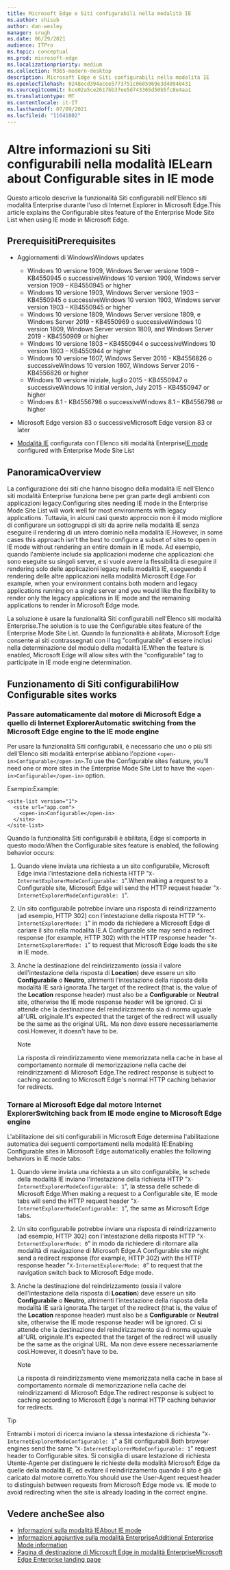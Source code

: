 ```yaml
---
title: Microsoft Edge e Siti configurabili nella modalità IE
ms.author: shisub
author: dan-wesley
manager: srugh
ms.date: 06/29/2021
audience: ITPro
ms.topic: conceptual
ms.prod: microsoft-edge
ms.localizationpriority: medium
ms.collection: M365-modern-desktop
description: Microsoft Edge e Siti configurabili nella modalità IE
ms.openlocfilehash: 0248ecd394acee5773751c0685969e3d40940431
ms.sourcegitcommit: bce02a5ce2617bb37ee5d743365d50b5fc8e4aa1
ms.translationtype: MT
ms.contentlocale: it-IT
ms.lasthandoff: 07/09/2021
ms.locfileid: "11641802"
---
```

# <a name="learn-about-configurable-sites-in-ie-mode"></a><span data-ttu-id="34ad4-103">Altre informazioni su Siti configurabili nella modalità IE</span><span class="sxs-lookup"><span data-stu-id="34ad4-103">Learn about Configurable sites in IE mode</span></span>

<span data-ttu-id="34ad4-104">Questo articolo descrive la funzionalità Siti configurabili nell'Elenco siti modalità Enterprise durante l'uso di Internet Explorer in Microsoft Edge.</span><span class="sxs-lookup"><span data-stu-id="34ad4-104">This article explains the Configurable sites feature of the Enterprise Mode Site List when using IE mode in Microsoft Edge.</span></span>

## <a name="prerequisites"></a><span data-ttu-id="34ad4-105">Prerequisiti</span><span class="sxs-lookup"><span data-stu-id="34ad4-105">Prerequisites</span></span>

- <span data-ttu-id="34ad4-106">Aggiornamenti di Windows</span><span class="sxs-lookup"><span data-stu-id="34ad4-106">Windows updates</span></span>

  - <span data-ttu-id="34ad4-107">Windows 10 versione 1909, Windows Server versione 1909 – KB4550945  o successive</span><span class="sxs-lookup"><span data-stu-id="34ad4-107">Windows 10 version 1909, Windows server version 1909 – KB4550945  or higher</span></span>
  - <span data-ttu-id="34ad4-108">Windows 10 versione 1903, Windows Server versione 1903 – KB4550945  o successive</span><span class="sxs-lookup"><span data-stu-id="34ad4-108">Windows 10 version 1903, Windows server version 1903 – KB4550945  or higher</span></span>
  - <span data-ttu-id="34ad4-109">Windows 10 versione 1809, Windows Server versione 1809, e Windows Server 2019 - KB4550969 o successive</span><span class="sxs-lookup"><span data-stu-id="34ad4-109">Windows 10 version 1809, Windows Server version 1809, and Windows Server 2019 - KB4550969 or higher</span></span>
  - <span data-ttu-id="34ad4-110">Windows 10 versione 1803 – KB4550944 o successive</span><span class="sxs-lookup"><span data-stu-id="34ad4-110">Windows 10 version 1803 – KB4550944 or higher</span></span>
  - <span data-ttu-id="34ad4-111">Windows 10 versione 1607, Windows Server 2016 - KB4556826 o successive</span><span class="sxs-lookup"><span data-stu-id="34ad4-111">Windows 10 version 1607, Windows Server 2016 - KB4556826 or higher</span></span>
  - <span data-ttu-id="34ad4-112">Windows 10 versione iniziale, luglio 2015 - KB4550947 o successive</span><span class="sxs-lookup"><span data-stu-id="34ad4-112">Windows 10 initial version, July 2015 - KB4550947 or higher</span></span>
  - <span data-ttu-id="34ad4-113">Windows 8.1 - KB4556798 o successive</span><span class="sxs-lookup"><span data-stu-id="34ad4-113">Windows 8.1 – KB4556798 or higher</span></span>

- <span data-ttu-id="34ad4-114">Microsoft Edge version 83 o successive</span><span class="sxs-lookup"><span data-stu-id="34ad4-114">Microsoft Edge version 83 or later</span></span>
- <span data-ttu-id="34ad4-115">[Modalità IE](./edge-ie-mode.md) configurata con l'Elenco siti modalità Enterprise</span><span class="sxs-lookup"><span data-stu-id="34ad4-115">[IE mode](./edge-ie-mode.md) configured with Enterprise Mode Site List</span></span>

## <a name="overview"></a><span data-ttu-id="34ad4-116">Panoramica</span><span class="sxs-lookup"><span data-stu-id="34ad4-116">Overview</span></span>

<span data-ttu-id="34ad4-117">La configurazione dei siti che hanno bisogno della modalità IE nell'Elenco siti modalità Enterprise funziona bene per gran parte degli ambienti con applicazioni legacy.</span><span class="sxs-lookup"><span data-stu-id="34ad4-117">Configuring sites needing IE mode in the Enterprise Mode Site List will work well for most environments with legacy applications.</span></span> <span data-ttu-id="34ad4-118">Tuttavia, in alcuni casi questo approccio non è il modo migliore di configurare un sottogruppi di siti da aprire nella modalità IE senza eseguire il rendering di un intero dominio nella modalità IE.</span><span class="sxs-lookup"><span data-stu-id="34ad4-118">However, in some cases this approach isn't the best to configure a subset of sites to open in IE mode without rendering an entire domain in IE mode.</span></span> <span data-ttu-id="34ad4-119">Ad esempio, quando l'ambiente include sia applicazioni moderne che applicazioni che sono eseguite su singoli server, e si vuole avere la flessibilità di eseguire il rendering solo delle applicazioni legacy nella modalità IE, eseguendo il rendering delle altre applicazioni nella modalità Microsoft Edge.</span><span class="sxs-lookup"><span data-stu-id="34ad4-119">For example, when your environment contains both modern and legacy applications running on a single server and you would like the flexibility to render only the legacy applications in IE mode and the remaining applications to render in Microsoft Edge mode.</span></span>

<span data-ttu-id="34ad4-120">La soluzione è usare la funzionalità Siti configurabili nell'Elenco siti modalità Enterprise.</span><span class="sxs-lookup"><span data-stu-id="34ad4-120">The solution is to use the Configurable sites feature of the Enterprise Mode Site List.</span></span> <span data-ttu-id="34ad4-121">Quando la funzionalità è abilitata, Microsoft Edge consente ai siti contrassegnati con il tag "configurabile" di essere inclusi nella determinazione del modulo della modalità IE.</span><span class="sxs-lookup"><span data-stu-id="34ad4-121">When the feature is enabled, Microsoft Edge will allow sites with the "configurable" tag to participate in IE mode engine determination.</span></span>

## <a name="how-configurable-sites-works"></a><span data-ttu-id="34ad4-122">Funzionamento di Siti configurabili</span><span class="sxs-lookup"><span data-stu-id="34ad4-122">How Configurable sites works</span></span>

### <a name="automatic-switching-from-the-microsoft-edge-engine-to-the-ie-mode-engine"></a><span data-ttu-id="34ad4-123">Passare automaticamente dal motore di Microsoft Edge a quello di Internet Explorer</span><span class="sxs-lookup"><span data-stu-id="34ad4-123">Automatic switching from the Microsoft Edge engine to the IE mode engine</span></span>

<span data-ttu-id="34ad4-124">Per usare la funzionalità Siti configurabili, è necessario che uno o più siti dell'Elenco siti modalità enterprise abbiano l'opzione `<open-in>Configurable</open-in>`.</span><span class="sxs-lookup"><span data-stu-id="34ad4-124">To use the Configurable sites feature, you'll need one or more sites in the Enterprise Mode Site List to have the `<open-in>Configurable</open-in>` option.</span></span>

<span data-ttu-id="34ad4-125">Esempio:</span><span class="sxs-lookup"><span data-stu-id="34ad4-125">Example:</span></span>

```
<site-list version="1">
  <site url="app.com">
    <open-in>Configurable</open-in>
  </site>
</site-list>
```

<span data-ttu-id="34ad4-126">Quando la funzionalità Siti configurabili è abilitata, Edge si comporta in questo modo:</span><span class="sxs-lookup"><span data-stu-id="34ad4-126">When the Configurable sites feature is enabled, the following behavior occurs:</span></span>

1. <span data-ttu-id="34ad4-127">Quando viene inviata una richiesta a un sito configurabile, Microsoft Edge invia l'intestazione della richiesta HTTP "`X-InternetExplorerModeConfigurable: 1`".</span><span class="sxs-lookup"><span data-stu-id="34ad4-127">When making a request to a Configurable site, Microsoft Edge will send the HTTP request header "`X-InternetExplorerModeConfigurable: 1`".</span></span>
2. <span data-ttu-id="34ad4-128">Un sito configurabile potrebbe inviare una risposta di reindirizzamento (ad esempio, HTTP 302) con l'intestazione della risposta HTTP "`X-InternetExplorerMode: 1`" in modo da richiedere a Microsoft Edge di cariare il sito nella modalità IE.</span><span class="sxs-lookup"><span data-stu-id="34ad4-128">A Configurable site may send a redirect response (for example, HTTP 302) with the HTTP response header "`X-InternetExplorerMode: 1`" to request that Microsoft Edge loads the site in IE mode.</span></span>
3. <span data-ttu-id="34ad4-129">Anche la destinazione del reindirizzamento (ossia il valore dell'intestazione della risposta di **Location**) deve essere un sito **Configurabile** o **Neutro**, altrimenti l'intestazione della risposta della modalità IE sarà ignorata.</span><span class="sxs-lookup"><span data-stu-id="34ad4-129">The target of the redirect (that is, the value of the **Location** response header) must also be a **Configurable** or **Neutral** site, otherwise the IE mode response header will be ignored.</span></span> <span data-ttu-id="34ad4-130">Ci si attende che la destinazione del reindirizzamento sia di norma uguale all'URL originale.</span><span class="sxs-lookup"><span data-stu-id="34ad4-130">It's expected that the target of the redirect will usually be the same as the original URL.</span></span> <span data-ttu-id="34ad4-131">Ma non deve essere necessariamente così.</span><span class="sxs-lookup"><span data-stu-id="34ad4-131">However, it doesn't have to be.</span></span>

   > [!NOTE]
   > <span data-ttu-id="34ad4-132">La risposta di reindirizzamento viene memorizzata nella cache in base al comportamento normale di memorizzazione nella cache dei reindirizzamenti di Microsoft Edge.</span><span class="sxs-lookup"><span data-stu-id="34ad4-132">The redirect response is subject to caching according to Microsoft Edge's normal HTTP caching behavior for redirects.</span></span>

### <a name="switching-back-from-ie-mode-engine-to-microsoft-edge-engine"></a><span data-ttu-id="34ad4-133">Tornare al Microsoft Edge dal motore Internet Explorer</span><span class="sxs-lookup"><span data-stu-id="34ad4-133">Switching back from IE mode engine to Microsoft Edge engine</span></span>

<span data-ttu-id="34ad4-134">L'abilitazione dei siti configurabili in Microsoft Edge determina l'abilitazione automatica dei seguenti comportamenti nella modalità IE:</span><span class="sxs-lookup"><span data-stu-id="34ad4-134">Enabling Configurable sites in Microsoft Edge automatically enables the following behaviors in IE mode tabs:</span></span>

1. <span data-ttu-id="34ad4-135">Quando viene inviata una richiesta a un sito configurabile, le schede della modalità IE inviano l'intestazione della richiesta HTTP "`X-InternetExplorerModeConfigurable: 1`", la stessa delle schede di Microsoft Edge.</span><span class="sxs-lookup"><span data-stu-id="34ad4-135">When making a request to a Configurable site, IE mode tabs will send the HTTP request header "`X-InternetExplorerModeConfigurable: 1`", the same as Microsoft Edge tabs.</span></span>
2. <span data-ttu-id="34ad4-136">Un sito configurabile potrebbe inviare una risposta di reindirizzamento (ad esempio, HTTP 302) con l'intestazione della risposta HTTP "`X-InternetExplorerMode: 0`" in modo da richiedere di ritornare alla modalità di navigazione di Microsoft Edge.</span><span class="sxs-lookup"><span data-stu-id="34ad4-136">A Configurable site might send a redirect response (for example, HTTP 302) with the HTTP response header "`X-InternetExplorerMode: 0`" to request that the navigation switch back to Microsoft Edge mode.</span></span>
3. <span data-ttu-id="34ad4-137">Anche la destinazione del reindirizzamento (ossia il valore dell'intestazione della risposta di **Location**) deve essere un sito **Configurabile** o **Neutro**, altrimenti l'intestazione della risposta della modalità IE sarà ignorata.</span><span class="sxs-lookup"><span data-stu-id="34ad4-137">The target of the redirect (that is, the value of the **Location** response header) must also be a **Configurable** or **Neutral** site, otherwise the IE mode response header will be ignored.</span></span> <span data-ttu-id="34ad4-138">Ci si attende che la destinazione del reindirizzamento sia di norma uguale all'URL originale.</span><span class="sxs-lookup"><span data-stu-id="34ad4-138">It's expected that the target of the redirect will usually be the same as the original URL.</span></span> <span data-ttu-id="34ad4-139">Ma non deve essere necessariamente così.</span><span class="sxs-lookup"><span data-stu-id="34ad4-139">However, it doesn't have to be.</span></span>

   > [!NOTE]
   > <span data-ttu-id="34ad4-140">La risposta di reindirizzamento viene memorizzata nella cache in base al comportamento normale di memorizzazione nella cache dei reindirizzamenti di Microsoft Edge.</span><span class="sxs-lookup"><span data-stu-id="34ad4-140">The redirect response is subject to caching according to Microsoft Edge's normal HTTP caching behavior for redirects.</span></span>

> [!TIP]
> <span data-ttu-id="34ad4-141">Entrambi i motori di ricerca inviano la stessa intestazione di richiesta "`X-InternetExplorerModeConfigurable: 1`" a Siti configurabili.</span><span class="sxs-lookup"><span data-stu-id="34ad4-141">Both browser engines send the same "`X-InternetExplorerModeConfigurable: 1`" request header to Configurable sites.</span></span> <span data-ttu-id="34ad4-142">Si consiglia di usare lestazione di richiesta Utente-Agente per distinguere le richieste della modalità Microsoft Edge da quelle della modalità IE, ed evitare il reindirizzamento quando il sito è già caricato dal motore corretto.</span><span class="sxs-lookup"><span data-stu-id="34ad4-142">You should use the User-Agent request header to distinguish between requests from Microsoft Edge mode vs. IE mode to avoid redirecting when the site is already loading in the correct engine.</span></span>

## <a name="see-also"></a><span data-ttu-id="34ad4-143">Vedere anche</span><span class="sxs-lookup"><span data-stu-id="34ad4-143">See also</span></span>

- [<span data-ttu-id="34ad4-144">Informazioni sulla modalità IE</span><span class="sxs-lookup"><span data-stu-id="34ad4-144">About IE mode</span></span>](./edge-ie-mode.md)
- [<span data-ttu-id="34ad4-145">Informazioni aggiuntive sulla modalità Enterprise</span><span class="sxs-lookup"><span data-stu-id="34ad4-145">Additional Enterprise Mode information</span></span>](/internet-explorer/ie11-deploy-guide/enterprise-mode-overview-for-ie11)
- [<span data-ttu-id="34ad4-146">Pagina di destinazione di Microsoft Edge in modalità Enterprise</span><span class="sxs-lookup"><span data-stu-id="34ad4-146">Microsoft Edge Enterprise landing page</span></span>](https://aka.ms/EdgeEnterprise)